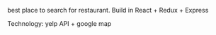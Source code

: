 best place to search for restaurant. Build in React + Redux +  Express


Technology: yelp API + google map